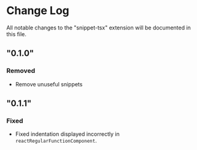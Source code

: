 # Change Log

All notable changes to the "snippet-tsx" extension will be documented in this file.

## "0.1.0"

### Removed

- Remove unuseful snippets

## "0.1.1"

### Fixed

- Fixed indentation displayed incorrectly in `reactRegularFunctionComponent`.